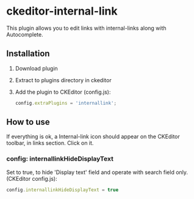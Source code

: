 # ckeditor-internal-link

This plugin allows you to edit links with internal-links along with Autocomplete.

## Installation

 1. Download plugin
 
 2. Extract to plugins directory in ckeditor

 3. Add the plugin to CKEditor (config.js):

    ````js
    config.extraPlugins = 'internallink';
    ````

## How to use
If everything is ok, a Internal-link icon should appear on the CKEditor toolbar, in links section. Click on it.

### config: internallinkHideDisplayText
 
  Set to true, to hide 'Display text' field and operate with search field only. (CKEditor config.js):

 ````js
 config.internallinkHideDisplayText = true
 ````

